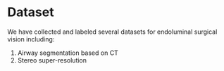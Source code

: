 # Dataset

We have collected and labeled several datasets for endoluminal surgical vision including:
1.  Airway segmentation based on CT
2.  Stereo super-resolution
